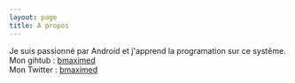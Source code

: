 ```yaml
---
layout: page
title: A propos
---
```


Je suis passionné par Android et j'apprend la programation sur ce systême. <br>
Mon gihtub : [bmaximed](github.com/bmaximed)  
Mon Twitter : [bmaximed](https://twitter.com/hautebas1)
